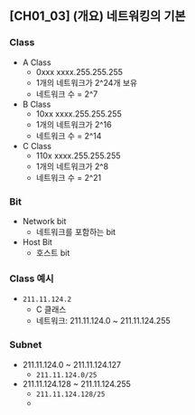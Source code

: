 ## [CH01_03] (개요) 네트워킹의 기본

### Class
- A Class
  - 0xxx xxxx.255.255.255
  - 1개의 네트워크가 2^24개 보유
  - 네트워크 수 = 2^7
- B Class
  - 10xx xxxx.255.255.255
  - 1개의 네트워크가 2^16
  - 네트워크 수 = 2^14
- C Class
  - 110x xxxx.255.255.255
  - 1개의 네트워크가 2^8
  - 네트워크 수 = 2^21

### Bit
- Network bit
  - 네트워크를 포함하는 bit
- Host Bit
  - 호스트 bit

### Class 예시
- `211.11.124.2`
  - C 클래스
  - 네트워크: 211.11.124.0 ~ 211.11.124.255

### Subnet
- 211.11.124.0 ~ 211.11.124.127
  - `211.11.124.0/25`
- 211.11.124.128 ~ 211.11.124.255
  - `211.11.124.128/25`
  - 